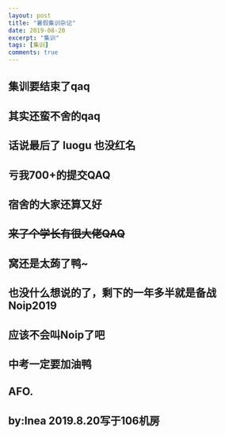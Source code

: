 ```yaml
---
layout: post
title: "暑假集训杂记"
date: 2019-08-20
excerpt: "集训"
tags: [集训]
comments: true
---
```


## 集训要结束了qaq

## 其实还蛮不舍的qaq

## 话说最后了 luogu 也没红名

## 亏我700+的提交QAQ

## 宿舍的大家还算又好

## ~~来了个学长有很大佬QAQ~~

## 窝还是太蒟了鸭~

## 也没什么想说的了，剩下的一年多半就是备战Noip2019

## 应该不会叫Noip了吧

## 中考一定要加油鸭

## AFO.

## by:Inea 2019.8.20写于106机房
